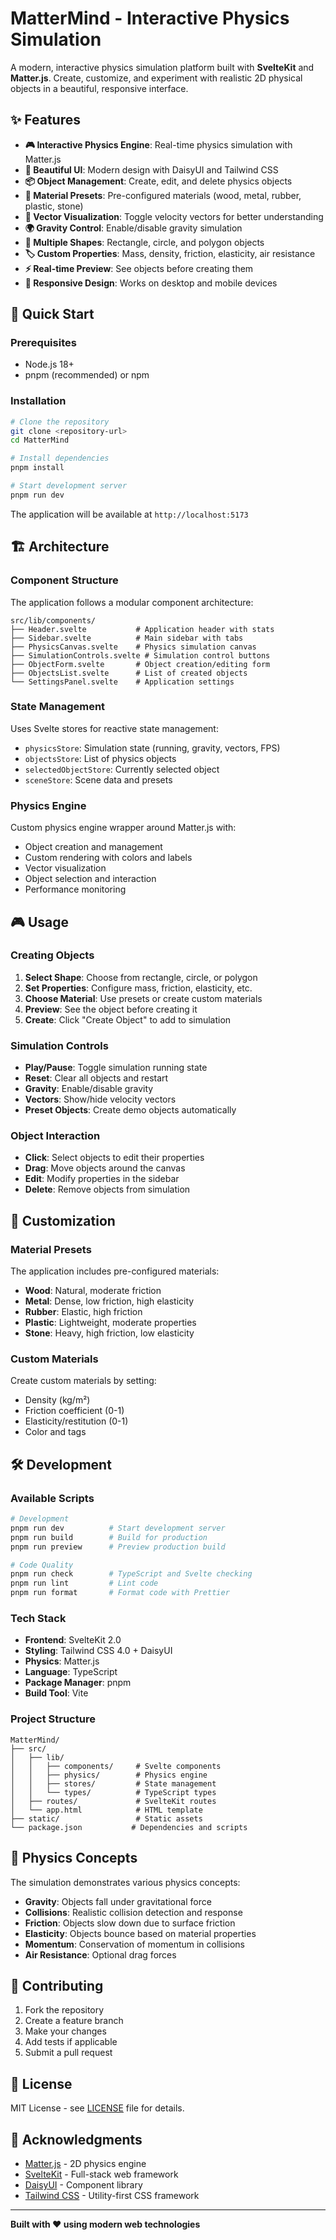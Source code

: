 # MatterMind - Interactive Physics Simulation

A modern, interactive physics simulation platform built with **SvelteKit** and **Matter.js**. Create, customize, and experiment with realistic 2D physical objects in a beautiful, responsive interface.

## ✨ Features

- **🎮 Interactive Physics Engine**: Real-time physics simulation with Matter.js
- **🎨 Beautiful UI**: Modern design with DaisyUI and Tailwind CSS
- **📦 Object Management**: Create, edit, and delete physics objects
- **🎯 Material Presets**: Pre-configured materials (wood, metal, rubber, plastic, stone)
- **📐 Vector Visualization**: Toggle velocity vectors for better understanding
- **🌍 Gravity Control**: Enable/disable gravity simulation
- **🎪 Multiple Shapes**: Rectangle, circle, and polygon objects
- **🏷️ Custom Properties**: Mass, density, friction, elasticity, air resistance
- **⚡ Real-time Preview**: See objects before creating them
- **📱 Responsive Design**: Works on desktop and mobile devices

## 🚀 Quick Start

### Prerequisites

- Node.js 18+
- pnpm (recommended) or npm

### Installation

```bash
# Clone the repository
git clone <repository-url>
cd MatterMind

# Install dependencies
pnpm install

# Start development server
pnpm run dev
```

The application will be available at `http://localhost:5173`

## 🏗️ Architecture

### Component Structure

The application follows a modular component architecture:

```
src/lib/components/
├── Header.svelte           # Application header with stats
├── Sidebar.svelte          # Main sidebar with tabs
├── PhysicsCanvas.svelte    # Physics simulation canvas
├── SimulationControls.svelte # Simulation control buttons
├── ObjectForm.svelte       # Object creation/editing form
├── ObjectsList.svelte      # List of created objects
└── SettingsPanel.svelte    # Application settings
```

### State Management

Uses Svelte stores for reactive state management:

- `physicsStore`: Simulation state (running, gravity, vectors, FPS)
- `objectsStore`: List of physics objects
- `selectedObjectStore`: Currently selected object
- `sceneStore`: Scene data and presets

### Physics Engine

Custom physics engine wrapper around Matter.js with:

- Object creation and management
- Custom rendering with colors and labels
- Vector visualization
- Object selection and interaction
- Performance monitoring

## 🎮 Usage

### Creating Objects

1. **Select Shape**: Choose from rectangle, circle, or polygon
2. **Set Properties**: Configure mass, friction, elasticity, etc.
3. **Choose Material**: Use presets or create custom materials
4. **Preview**: See the object before creating it
5. **Create**: Click "Create Object" to add to simulation

### Simulation Controls

- **Play/Pause**: Toggle simulation running state
- **Reset**: Clear all objects and restart
- **Gravity**: Enable/disable gravity
- **Vectors**: Show/hide velocity vectors
- **Preset Objects**: Create demo objects automatically

### Object Interaction

- **Click**: Select objects to edit their properties
- **Drag**: Move objects around the canvas
- **Edit**: Modify properties in the sidebar
- **Delete**: Remove objects from simulation

## 🎨 Customization

### Material Presets

The application includes pre-configured materials:

- **Wood**: Natural, moderate friction
- **Metal**: Dense, low friction, high elasticity
- **Rubber**: Elastic, high friction
- **Plastic**: Lightweight, moderate properties
- **Stone**: Heavy, high friction, low elasticity

### Custom Materials

Create custom materials by setting:

- Density (kg/m²)
- Friction coefficient (0-1)
- Elasticity/restitution (0-1)
- Color and tags

## 🛠️ Development

### Available Scripts

```bash
# Development
pnpm run dev          # Start development server
pnpm run build        # Build for production
pnpm run preview      # Preview production build

# Code Quality
pnpm run check        # TypeScript and Svelte checking
pnpm run lint         # Lint code
pnpm run format       # Format code with Prettier
```

### Tech Stack

- **Frontend**: SvelteKit 2.0
- **Styling**: Tailwind CSS 4.0 + DaisyUI
- **Physics**: Matter.js
- **Language**: TypeScript
- **Package Manager**: pnpm
- **Build Tool**: Vite

### Project Structure

```
MatterMind/
├── src/
│   ├── lib/
│   │   ├── components/     # Svelte components
│   │   ├── physics/        # Physics engine
│   │   ├── stores/         # State management
│   │   └── types/          # TypeScript types
│   ├── routes/             # SvelteKit routes
│   └── app.html            # HTML template
├── static/                 # Static assets
└── package.json           # Dependencies and scripts
```

## 🎯 Physics Concepts

The simulation demonstrates various physics concepts:

- **Gravity**: Objects fall under gravitational force
- **Collisions**: Realistic collision detection and response
- **Friction**: Objects slow down due to surface friction
- **Elasticity**: Objects bounce based on material properties
- **Momentum**: Conservation of momentum in collisions
- **Air Resistance**: Optional drag forces

## 🤝 Contributing

1. Fork the repository
2. Create a feature branch
3. Make your changes
4. Add tests if applicable
5. Submit a pull request

## 📄 License

MIT License - see [LICENSE](LICENSE) file for details.

## 🙏 Acknowledgments

- [Matter.js](https://brm.io/matter-js/) - 2D physics engine
- [SvelteKit](https://kit.svelte.dev/) - Full-stack web framework
- [DaisyUI](https://daisyui.com/) - Component library
- [Tailwind CSS](https://tailwindcss.com/) - Utility-first CSS framework

---

**Built with ❤️ using modern web technologies**

